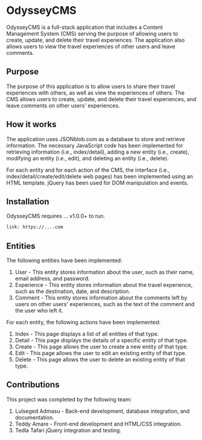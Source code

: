 # OdysseyCMS

OdysseyCMS is a full-stack application that includes a Content Management System (CMS) serving the purpose of allowing users to create, update, and delete their travel experiences. The application also allows users to view the travel experiences of other users and leave comments.

## Purpose

The purpose of this application is to allow users to share their travel experiences with others, as well as view the experiences of others. The CMS allows users to create, update, and delete their travel experiences, and leave comments on other users' experiences.

## How it works

The application uses JSONblob.com as a database to store and retrieve information. The necessary JavaScript code has been implemented for retrieving information (i.e., index/detail), adding a new entity (i.e., create), modifying an entity (i.e., edit), and deleting an entity (i.e., delete).

For each entity and for each action of the CMS, the interface (i.e., index/detail/create/edit/delete web pages) has been implemented using an HTML template. jQuery has been used for DOM manipulation and events.

## Installation

OdysseyCMS requires ... v1.0.0+ to run.

```sh
link: https://....com
```

## Entities

The following entities have been implemented:

1. User - This entity stores information about the user, such as their name, email address, and password.
2. Experience - This entity stores information about the travel experience, such as the destination, date, and description.
3. Comment - This entity stores information about the comments left by users on other users' experiences, such as the text of the comment and the user who left it.

For each entity, the following actions have been implemented:

1. Index - This page displays a list of all entities of that type.
2. Detail - This page displays the details of a specific entity of that type.
3. Create - This page allows the user to create a new entity of that type.
4. Edit - This page allows the user to edit an existing entity of that type.
5. Delete - This page allows the user to delete an existing entity of that type.

## Contributions

This project was completed by the following team:

1. Lulseged Admasu - Back-end development, database integration, and documentation.
2. Teddy Amare - Front-end development and HTML/CSS integration.
3. Tedla Tafari jQuery integration and testing.
